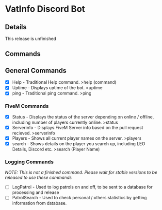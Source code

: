 # VatInfo Discord Bot #
## Details ##
This release is unfinished

## Commands ##
## General Commands ###
- [x] Help - Traditional Help command. >help (command)
- [x] Uptime - Displays uptime of the bot. >uptime
- [x] ping - Traditional ping command. >ping
### FiveM Commands ###
- [x]  Status - Displays the status of the server depending on online / offline, including number of players currently online. >status
- [x] Serverinfo - Displays FiveM Server info based on the pull request recieved. >serverinfo
- [x] Players - Shows all current player names on the server. >players
- [x] search - Shows details on the player you search up, including LEO Details, Discord etc. >search (Player Name)

### Logging Commands ###
*NOTE: This is not a finished command. Please wait for stable versions to be released to use these commands*

- [ ] LogPatrol - Used to log patrols on and off, to be sent to a database for processing and release
- [ ] PatrolSearch - Used to check personal / others statistics by getting information from database.
